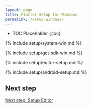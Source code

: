 ```yaml
---
layout: page
title: Flutter Setup for Windows
permalink: /setup-windows/
---
```


* TOC Placeholder
{:toc}

{% include setup/system-win.md %}

{% include setup/get-sdk-win.md %}

{% include setup/editor-setup.md %}

{% include setup/android-setup.md %}

## Next step

[Next step: Setup Editor](/get-started/setup-editor/)
